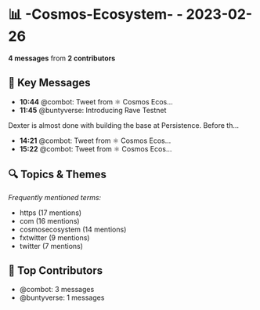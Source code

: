 # 📊 -Cosmos-Ecosystem- - 2023-02-26
**4 messages** from **2 contributors**

## 💬 Key Messages
- **10:44** @combot: [‌‌‌‌‎⁠](https://twitter.com/CosmosEcosystem/status/1629794459863924737)Tweet from ⚛️ Cosmos Ecos...
- **11:45** @buntyverse: Introducing Rave Testnet 

Dexter is almost done with building the base at Persistence. Before th...
- **14:21** @combot: [‌‌‌‌‎⁠](https://twitter.com/CosmosEcosystem/status/1629849126237003776)Tweet from ⚛️ Cosmos Ecos...
- **15:22** @combot: [‌‌‌‌‎⁠](https://twitter.com/CosmosEcosystem/status/1629864379742302208)Tweet from ⚛️ Cosmos Ecos...

## 🔍 Topics & Themes
*Frequently mentioned terms:*
- https (17 mentions)
- com (16 mentions)
- cosmosecosystem (14 mentions)
- fxtwitter (9 mentions)
- twitter (7 mentions)

## 👥 Top Contributors
- @combot: 3 messages
- @buntyverse: 1 messages